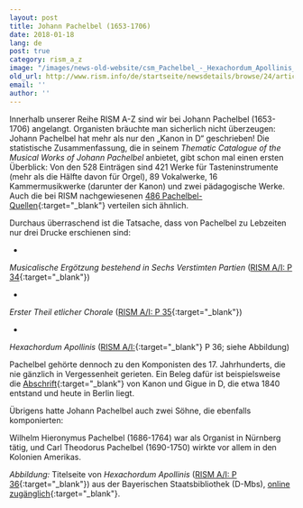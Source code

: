 ```yaml
---
layout: post
title: Johann Pachelbel (1653-1706)
date: 2018-01-18
lang: de
post: true
category: rism_a_z
image: "/images/news-old-website/csm_Pachelbel_-_Hexachordum_Apollinis_f096e8daa1.png"
old_url: http://www.rism.info/de/startseite/newsdetails/browse/24/article/64/johann-pachelbel-1653-1706.html
email: ''
author: ''
---
```


Innerhalb unserer Reihe RISM A-Z sind wir bei Johann Pachelbel (1653-1706) angelangt. Organisten bräuchte man sicherlich nicht überzeugen: Johann Pachelbel hat mehr als nur den „Kanon in D“ geschrieben! Die statistische Zusammenfassung, die in seinem _Thematic Catalogue of the Musical Works of Johann Pachelbel_ anbietet, gibt schon mal einen ersten Überblick: Von den 528 Einträgen sind 421 Werke für Tasteninstrumente (mehr als die Hälfte davon für Orgel), 89 Vokalwerke, 16 Kammermusikwerke (darunter der Kanon) und zwei pädagogische Werke. Auch die bei RISM nachgewiesenen [486 Pachelbel-Quellen](https://opac.rism.info/search?View=rism&author=119456613){:target="_blank"} verteilen sich ähnlich.

Durchaus überraschend ist die Tatsache, dass von Pachelbel zu Lebzeiten nur drei Drucke erschienen sind:

-

_Musicalische Ergötzung bestehend in Sechs Verstimten Partien_ ([RISM A/I: P 34](https://opac.rism.info/search?id=00000990047673){:target="_blank"})

-

_Erster Theil etlicher Chorale_ ([RISM A/I: P 35](https://opac.rism.info/search?id=00000990047674){:target="_blank"})

-

_Hexachordum Apollinis_ ([RISM A/I:](https://opac.rism.info/search?id=00000990047675){:target="_blank"} P 36; siehe Abbildung)


Pachelbel gehörte dennoch zu den Komponisten des 17. Jahrhunderts, die nie gänzlich in Vergessenheit gerieten. Ein Beleg dafür ist beispielsweise die [Abschrift](https://opac.rism.info/search?id=455034292){:target="_blank"} von Kanon und Gigue in D, die etwa 1840 entstand und heute in Berlin liegt.

Übrigens hatte Johann Pachelbel auch zwei Söhne, die ebenfalls komponierten:

Wilhelm Hieronymus Pachelbel (1686-1764) war als Organist in Nürnberg tätig, und Carl Theodorus Pachelbel (1690-1750) wirkte vor allem in den Kolonien Amerikas.

_Abbildung:_ Titelseite von _Hexachordum Apollinis_ ([RISM A/I: P 36](https://opac.rism.info/search?id=00000990047675){:target="_blank"}) aus der Bayerischen Staatsbibliothek (D-Mbs), [online zugänglich](http://nbn-resolving.de/urn/resolver.pl?urn=urn:nbn:de:bvb:12-bsb00088516-7){:target="_blank"}.
